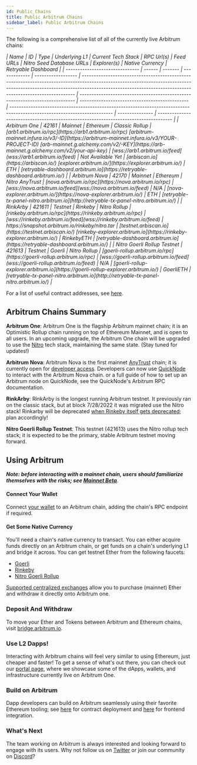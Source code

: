 ```yaml
---
id: Public_Chains
title: Public Arbitrum Chains
sidebar_label: Public Arbitrum Chains
---
```


The following is a comprehensive list of all of the currently live Arbitrum chains:

<em id="public-chains-table" class="arb-docs-table">
| Name                            | ID     | Type    | Underlying L1 | Current Tech Stack | RPC Url(s)                                                                                                                                                                                                                              | Feed URLs                                                                    | Nitro Seed Database URLs                       | Explorer(s)                                                                                                               | Native Currency | Retryable Dashboard                                                                  |
| ------------------------------- | ------ | ------- | ------------- | ------------------ | --------------------------------------------------------------------------------------------------------------------------------------------------------------------------------------------------------------------------------------- | ---------------------------------------------------------------------------- | ---------------------------------------------- | ------------------------------------------------------------------------------------------------------------------------- | --------------- | ------------------------------------------------------------------------------------ |
| Arbitrum One                    | 42161  | Mainnet | Ethereum      | Classic Rollup     | [arb1.arbitrum.io/rpc](https://arb1.arbitrum.io/rpc) [arbitrum-mainnet.infura.io/v3/-ID](https://arbitrum-mainnet.infura.io/v3/YOUR-PROJECT-ID)  [arb-mainnet.g.alchemy.com/v2/-KEY](https://arb-mainnet.g.alchemy.com/v2/your-api-key) | [wss://arb1.arbitrum.io/feed](wss://arb1.arbitrum.io/feed)                   | Not Available Yet                              | [arbiscan.io](https://arbiscan.io/) [explorer.arbitrum.io/](https://explorer.arbitrum.io/)                                | ETH             | [retryable-dashboard.arbitrum.io](https://retryable-dashboard.arbitrum.io/)          |
| Arbitrum Nova                   | 42170  | Mainnet | Ethereum      | Nitro AnyTrust     | [nova.arbitrum.io/rpc](https://nova.arbitrum.io/rpc)                                                                                                                                                                                    | [wss://nova.arbitrum.io/feed](wss://nova.arbitrum.io/feed)                   | N/A                                            | [nova-explorer.arbitrum.io/](https://nova-explorer.arbitrum.io/)                                                          | ETH             | [retryable-tx-panel-nitro.arbitrum.io](http://retryable-tx-panel-nitro.arbitrum.io/) |
| RinkArby                        | 421611 | Testnet | Rinkeby       | Nitro Rollup       | [rinkeby.arbitrum.io/rpc](https://rinkeby.arbitrum.io/rpc)                                                                                                                                                                              | [wss://rinkeby.arbitrum.io/feed](wss://rinkeby.arbitrum.io/feed)             | https://snapshot.arbitrum.io/rinkeby/nitro.tar | [testnet.arbiscan.io](https://testnet.arbiscan.io/) [rinkeby-explorer.arbitrum.io](https://rinkeby-explorer.arbitrum.io/) | RinkebyETH      | [retryable-dashboard.arbitrum.io](https://retryable-dashboard.arbitrum.io/)          |
| Nitro Goerli Rollup Testnet     | 421613 | Testnet | Goerli        | Nitro Rollup       | [goerli-rollup.arbitrum.io/rpc](https://goerli-rollup.arbitrum.io/rpc)                                                                                                                                                                  | [wss://goerli-rollup.arbitrum.io/feed](wss://goerli-rollup.arbitrum.io/feed) | N/A                                            | [goerli-rollup-explorer.arbitrum.io](https://goerli-rollup-explorer.arbitrum.io/)                                         | GoerliETH       | [retryable-tx-panel-nitro.arbitrum.io](http://retryable-tx-panel-nitro.arbitrum.io/) |
</em>

For a list of useful contract addresses, see [here](Useful_Addresses.md).

## Arbitrum Chains Summary

**Arbitrum One**: Arbitrum One is the flagship Arbitrum mainnet chain; it is an Optimistic Rollup chain running on top of Ethereum Mainnet, and is open to all users. In an upcoming upgrade, the Arbitrum One chain will be upgraded to use the [Nitro](https://medium.com/offchainlabs/its-nitro-time-86944693bf29) tech stack, maintaining the same state. (Stay tuned for updates!)

**Arbitrum Nova**: Arbitrum Nova is the first mainnet [AnyTrust](AnyTrust.md) chain; it is currently open for [developer access](https://medium.com/offchainlabs/introducing-nova-arbitrum-anytrust-mainnet-is-open-for-developers-9a54692f345e). 
Developers can now use [QuickNode](https://www.quicknode.com) to interact with the Arbitrum Nova chain. or a full guide of how to set up an Arbitrum node on QuickNode, see the QuickNode's Arbitrum RPC documentation.

**RinkArby**: RinkArby is the longest running Arbitrum testnet. It previously ran on the classic stack, but at block 7/28/2022 it was migrated use the Nitro stack! Rinkarby will be deprecated [when Rinkeby itself gets deprecated](https://blog.ethereum.org/2022/06/21/testnet-deprecation/); plan accordingly!

**Nitro Goerli Rollup Testnet**: This testnet (421613) uses the Nitro rollup tech stack; it is expected to be the primary, stable Arbitrum testnet moving forward.

## Using Arbitrum

_**Note: before interacting with a mainnet chain, users should familiarize themselves with the risks; see [Mainnet Beta](Mainnet.md)**_.

#### Connect Your Wallet

Connect [your wallet](https://portal.arbitrum.one/#wallets) to an Arbitrum chain, adding the chain's RPC endpoint if required.

#### Get Some Native Currency

You'll need a chain's native currency to transact. You can either acquire funds directly on an Arbitrum chain, or get funds on a chain's underlying L1 and bridge it across. You can get testnet Ether from the following faucets:

- [Goerli](https://goerlifaucet.com/)
- [Rinkeby](https://faucet.rinkeby.io/)
- [Nitro Goerli Rollup](https://twitter.com/intent/tweet?text=ok%20I%20need%20@arbitrum%20to%20give%20me%20Nitro%20testnet%20gas.%20like%20VERY%20SOON.%20I%20cant%20take%20this,%20I%E2%80%99ve%20been%20waiting%20for%20@nitro_devnet%20release.%20I%20just%20want%20to%20start%20developing.%20but%20I%20need%20the%20gas%20IN%20MY%20WALLET%20NOW.%20can%20devs%20DO%20SOMETHING??%20%20SEND%20HERE:%200xAddA0B73Fe69a6E3e7c1072Bb9523105753e08f8)

[Supported centralized exchanges](https://portal.arbitrum.one/#centralizedexchanges) allow you to purchase (mainnet) Ether and withdraw it directly onto Arbitrum one.

### Deposit And Withdraw

To move your Ether and Tokens between Arbitrum and Ethereum chains, visit [bridge.arbitrum.io](https://bridge.arbitrum.io/).

### Use L2 Dapps!

Interacting with Arbitrum chains will feel very similar to using Ethereum, just cheaper and faster! To get a sense of what's out there, you can check out our [portal page](https://portal.arbitrum.one/), where we showcase some of the dApps, wallets, and infrastructure currently live on Arbitrum One.

### Build on Arbitrum

Dapp developers can build on Arbitrum seamlessly using their favorite Ethereum tooling; see [here](Contract_Deployment.md) for contract deployment and [here](Frontend_Integration.md) for frontend integration.

### What's Next

The team working on Arbitrum is always interested and looking forward to engage with its users.
Why not follow us on [Twitter](https://twitter.com/arbitrum) or join our community on [Discord](https://discord.gg/5KE54JwyTs)?
